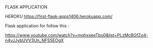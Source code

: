 FLASK APPLICATION

*HEROKU*
https://first-flask-apps1406.herokuapp.com/


Flask application for follow this :

https://www.youtube.com/watch?v=mqhxxeeTbu0&list=PLzMcBGfZo4-n4vJJybUVV3Un_NFS5EOgX
